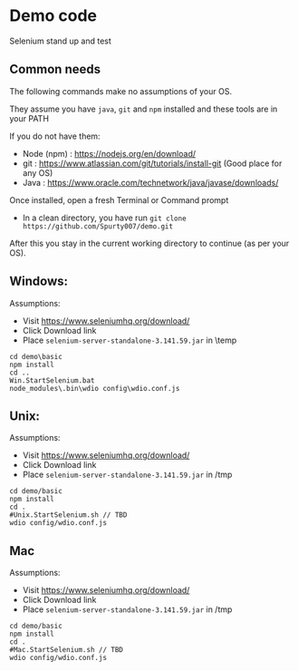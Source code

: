 # Demo code 
Selenium stand up and test 

## Common needs
The following commands make no assumptions of your OS. 

They assume you have `java`, `git` and `npm` installed and these tools are in your PATH

If you do not have them:
   * Node (npm) : https://nodejs.org/en/download/
   * git : https://www.atlassian.com/git/tutorials/install-git (Good place for any OS) 
   * Java : https://www.oracle.com/technetwork/java/javase/downloads/
   
Once installed, open a fresh Terminal or Command prompt
   
   * In a clean directory, you have run `git clone https://github.com/Spurty007/demo.git`

After this you stay in the current working directory to continue (as per your OS).

## Windows:

Assumptions: 
   * Visit https://www.seleniumhq.org/download/ 
   * Click Download link
   * Place `selenium-server-standalone-3.141.59.jar` in \temp

```
cd demo\basic
npm install
cd ..
Win.StartSelenium.bat
node_modules\.bin\wdio config\wdio.conf.js

```

## Unix:

Assumptions: 
   * Visit https://www.seleniumhq.org/download/ 
   * Click Download link
   * Place `selenium-server-standalone-3.141.59.jar` in /tmp

```
cd demo/basic
npm install
cd .
#Unix.StartSelenium.sh // TBD
wdio config/wdio.conf.js
```

## Mac

Assumptions: 
   * Visit https://www.seleniumhq.org/download/ 
   * Click Download link
   * Place `selenium-server-standalone-3.141.59.jar` in /tmp

```
cd demo/basic
npm install
cd .
#Mac.StartSelenium.sh // TBD
wdio config/wdio.conf.js
```
